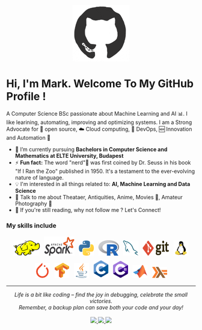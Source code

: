 <div align="center">
	<img title="GitHub" alt="Github" src="https://raw.githubusercontent.com/MarkSikos/MarkSikos/main/pics/octo.gif"width="150" height="150"/>
</div>


# Hi, I'm Mark. Welcome To My GitHub Profile !

A Computer Science BSc passionate about Machine Learning and AI :bar_chart:. I like learining, automating, improving and optimizing systems. I am a Strong Advocate for 📜 open source, :cloud: Cloud computing, 🚀 DevOps, :new: Innovation and Automation :robot: 

- 🌱 I’m currently pursuing **Bachelors in Computer Science and Mathematics at ELTE University, Budapest**
- ⚡ **Fun fact:**  The word "nerd"🔬 was first coined by Dr. Seuss in his book "If I Ran the Zoo" published in 1950. It's a testament to the ever-evolving nature of language.
- :bulb: I'm interested in all things related to: **AI, Machine Learning and Data Science**
- 💬 Talk to me about Theataer, Antiquities, Anime, Movies 🎥, Amateur Photography 📸
- 👋 If you're still reading, why not follow me ? Let's Connect!

### My skills include

<p align="center">
	<img title="Hadoop" alt="Hadoop" src="https://raw.githubusercontent.com/MarkSikos/MarkSikos/main/pics/hadoop.svg" width="70" height="40" style="vertical-align:down; margin:4px"/>
	<img title="Spark" alt="Spark" src="https://raw.githubusercontent.com/MarkSikos/MarkSikos/main/pics/apache-spark-5.svg" width="80" height="50" style="vertical-align:down; margin:4px"/>
	<img title="Python" alt="Python" src="https://raw.githubusercontent.com/MarkSikos/MarkSikos/main/pics/python-5.svg" width="40" height="40" style="vertical-align:down; margin:4px"/>
	<img title="R" alt="linux" src="https://raw.githubusercontent.com/MarkSikos/MarkSikos/main/pics/r-lang.svg" width="55" style="vertical-align:down; margin:4px"/>
	<img title="MySQL" alt="MySQL" src="https://raw.githubusercontent.com/MarkSikos/MarkSikos/main/pics/mysql-6.svg" width="40" height="40" style="vertical-align:down; margin:4px"/>
	<img title="Git" alt="Git" src="https://raw.githubusercontent.com/MarkSikos/MarkSikos/main/pics/git.svg" width="70" height="40" style="vertical-align:down; margin:4px"/>
	<img title="linux" alt="linux" src="https://raw.githubusercontent.com/MarkSikos/MarkSikos/main/pics/linux-tux.svg" width="40" style="vertical-align:down; margin:4px"/>	
	<img title="pytorch" alt="pytorch" src="https://raw.githubusercontent.com/MarkSikos/MarkSikos/main/pics/pytorch-icon.svg" width="40" style="vertical-align:down; margin:4px"/>	
	<img title="tensorflow" alt="tensorflow" src="https://raw.githubusercontent.com/MarkSikos/MarkSikos/main/pics/tensorflow-icon.svg" width="40" style="vertical-align:down; margin:4px"/>	
	<img title="java" alt="java" src="https://raw.githubusercontent.com/MarkSikos/MarkSikos/main/pics/java-icon.svg" width="40" style="vertical-align:down; margin:4px"/>	
	<img title="C" alt="C" src="https://raw.githubusercontent.com/MarkSikos/MarkSikos/main/pics/c-1.svg" width="40" style="vertical-align:down; margin:4px"/>	
	<img title="C#" alt="C#" src="https://raw.githubusercontent.com/MarkSikos/MarkSikos/main/pics/c--4.svg" width="40" style="vertical-align:down; margin:4px"/>	
	<img title="MATLAB" alt="MATLAB" src="https://raw.githubusercontent.com/MarkSikos/MarkSikos/main/pics/matlab.svg" width="40" style="vertical-align:down; margin:4px"/>	
	<img title="HASKELL" alt="HASKELL" src="https://raw.githubusercontent.com/MarkSikos/MarkSikos/main/pics/haskell.svg" width="40" style="vertical-align:down; margin:4px"/>	
</p>


<hr>
<p align="center">
   <i>Life is a bit like coding – find the joy in debugging, celebrate the small victories. </i>
   <br>
   <i>Remember, a backup plan can save both your code and your day!</i>
   <br>
<br>

  <a target="_blank" href="https://linkedin.com/in/mark-peter-sikos-878110190">
    <img src="https://img.shields.io/badge/-LinkedIn-0077B5?style=for-the-badge&logo=Linkedin&logoColor=white"></img>
  </a>
  <a target="_blank" href="mailto:masik20009@gmail.com">
    <img src="https://img.shields.io/badge/-Gmail-D14836?style=for-the-badge&logo=Gmail&logoColor=white"></img>
  </a>
  <a target="_blank" href="https://twitter.com/sikos_mark">
    <img src="https://img.shields.io/badge/-Twitter-1DA1F2?style=for-the-badge&logo=Twitter&logoColor=white"></img>
  </a>
  

<br>
</p>       

   
   
